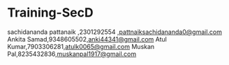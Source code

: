 # Training-SecD

sachidananda pattanaik ,2301292554 ,pattnaiksachidananda0@gmail.com
Ankita Samad,9348605502,anki44341@gmail.com
Atul Kumar,7903306281,atulk0065@gmail.com
Muskan Pal,8235432836,muskanpal1917@gmail.com